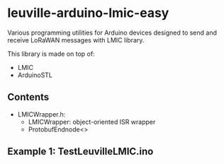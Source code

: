 # leuville-arduino-lmic-easy
Various programming utilities for Arduino devices designed to send and receive LoRaWAN messages with LMIC library.

This library is made on top of:

 - LMIC
 - ArduinoSTL

## Contents

 - LMICWrapper.h:
	 - LMICWrapper: object-oriented ISR wrapper
	 - ProtobufEndnode<>
 
## Example 1: TestLeuvilleLMIC.ino
 
<!--stackedit_data:
eyJoaXN0b3J5IjpbNTkwNjUwMTYyXX0=
-->